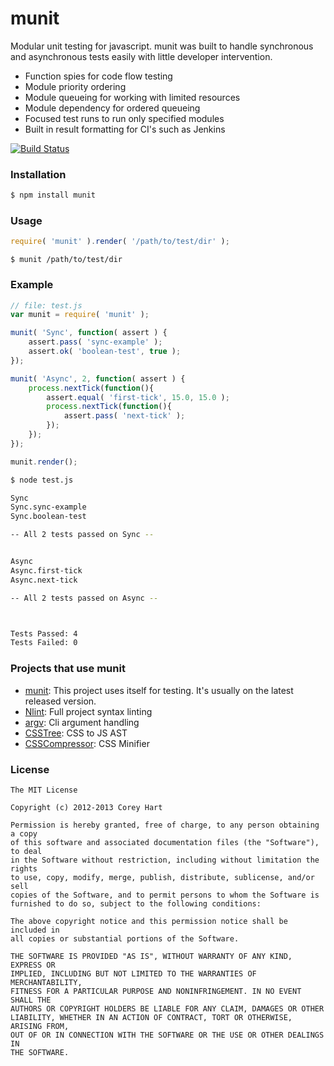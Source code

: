 # munit

Modular unit testing for javascript. munit was built to handle synchronous
and asynchronous tests easily with little developer intervention.

* Function spies for code flow testing
* Module priority ordering
* Module queueing for working with limited resources
* Module dependency for ordered queueing
* Focused test runs to run only specified modules
* Built in result formatting for CI's such as Jenkins

  
[![Build Status](https://travis-ci.org/codenothing/munit.png?branch=master)](https://travis-ci.org/codenothing/munit)  
  

### Installation

```sh
$ npm install munit
```


### Usage

```js
require( 'munit' ).render( '/path/to/test/dir' );
```

```
$ munit /path/to/test/dir
```


### Example

```js
// file: test.js
var munit = require( 'munit' );

munit( 'Sync', function( assert ) {
	assert.pass( 'sync-example' );
	assert.ok( 'boolean-test', true );
});

munit( 'Async', 2, function( assert ) {
	process.nextTick(function(){
		assert.equal( 'first-tick', 15.0, 15.0 );
		process.nextTick(function(){
			assert.pass( 'next-tick' );
		});
	});
});

munit.render();
```


```bash
$ node test.js 

Sync
Sync.sync-example
Sync.boolean-test

-- All 2 tests passed on Sync --


Async
Async.first-tick
Async.next-tick

-- All 2 tests passed on Async --



Tests Passed: 4
Tests Failed: 0
```


### Projects that use munit

* [munit](https://github.com/codenothing/munit/tree/master/test): This project uses itself for testing. It's usually on the latest released version.
* [Nlint](https://github.com/codenothing/Nlint/tree/master/test): Full project syntax linting
* [argv](https://github.com/codenothing/argv/tree/master/test): Cli argument handling
* [CSSTree](https://github.com/codenothing/CSSTree/tree/master/test): CSS to JS AST
* [CSSCompressor](https://github.com/codenothing/CSSCompressor/tree/master/test): CSS Minifier


### License

```
The MIT License

Copyright (c) 2012-2013 Corey Hart

Permission is hereby granted, free of charge, to any person obtaining a copy
of this software and associated documentation files (the "Software"), to deal
in the Software without restriction, including without limitation the rights
to use, copy, modify, merge, publish, distribute, sublicense, and/or sell
copies of the Software, and to permit persons to whom the Software is
furnished to do so, subject to the following conditions:

The above copyright notice and this permission notice shall be included in
all copies or substantial portions of the Software.

THE SOFTWARE IS PROVIDED "AS IS", WITHOUT WARRANTY OF ANY KIND, EXPRESS OR
IMPLIED, INCLUDING BUT NOT LIMITED TO THE WARRANTIES OF MERCHANTABILITY,
FITNESS FOR A PARTICULAR PURPOSE AND NONINFRINGEMENT. IN NO EVENT SHALL THE
AUTHORS OR COPYRIGHT HOLDERS BE LIABLE FOR ANY CLAIM, DAMAGES OR OTHER
LIABILITY, WHETHER IN AN ACTION OF CONTRACT, TORT OR OTHERWISE, ARISING FROM,
OUT OF OR IN CONNECTION WITH THE SOFTWARE OR THE USE OR OTHER DEALINGS IN
THE SOFTWARE.
```
